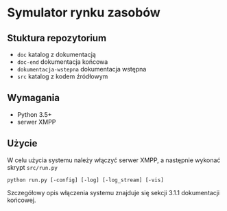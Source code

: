 # Symulator rynku zasobów

## Stuktura repozytorium 

* `doc` katalog z dokumentacją
 * `doc-end` dokumentacja końcowa
 * `dokumentacja-wstepna` dokumentacja wstępna
* `src` katalog z kodem źródłowym

## Wymagania

* Python 3.5+
* serwer XMPP

## Użycie

W celu użycia systemu należy włączyć serwer XMPP, a następnie wykonać skrypt `src/run.py`

```
python run.py [-config] [-log] [-log_stream] [-vis]
```

Szczegółowy opis włączenia systemu znajduje się sekcji 3.1.1 dokumentacji końcowej.

